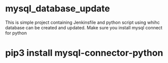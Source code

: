 # mysql_database_update

This is simple project containing Jenkinsfile and python script using whihc database can be created and updated. Make sure you install mysql connect for python 

# pip3 install mysql-connector-python
